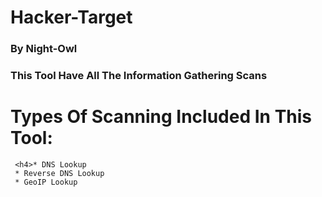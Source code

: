 # Hacker-Target
### By Night-Owl
### This Tool Have All The Information Gathering Scans

# Types Of Scanning Included In This Tool:
     <h4>* DNS Lookup
     * Reverse DNS Lookup
     * GeoIP Lookup
